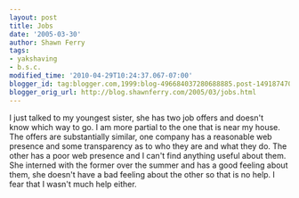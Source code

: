 ```yaml
---
layout: post
title: Jobs
date: '2005-03-30'
author: Shawn Ferry
tags:
- yakshaving
- b.s.c.
modified_time: '2010-04-29T10:24:37.067-07:00'
blogger_id: tag:blogger.com,1999:blog-496684037280688885.post-1491874701673768300
blogger_orig_url: http://blog.shawnferry.com/2005/03/jobs.html
---
```


I just talked to my youngest sister, she has two job offers and doesn't  
know which way to go. I am more partial to the one that is near my house.  
The offers are substantially similar, one company has a reasonable web  
presence and some transparency as to who they are and what they do. The  
other has a poor web presence and I can't find anything useful about them.  
She interned with the former over the summer and has a good feeling about  
them, she doesn't have a bad feeling about the other so that is no help. I  
fear that I wasn't much help either.  


